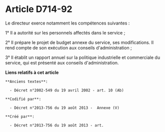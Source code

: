 # Article D714-92

Le directeur exerce notamment les compétences suivantes :

1° Il a autorité sur les personnels affectés dans le service ;

2° Il prépare le projet de budget annexe du service, ses modifications. Il rend compte de son exécution aux conseils
d'administration ;

3° Il établit un rapport annuel sur la politique industrielle et commerciale du service, qui est présenté aux conseils
d'administration.

**Liens relatifs à cet article**

	**Anciens textes**:

	  - Décret n°2002-549 du 19 avril 2002 - art. 10 (Ab)

	**Codifié par**:

	  - Décret n°2013-756 du 19 août 2013 -  Annexe (V)

	**Créé par**:

	  - Décret n°2013-756 du 19 août 2013 - art.
